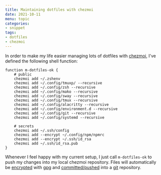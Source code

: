 ```yaml
---
title: Maintaining dotfiles with chezmoi
date: 2021-10-11
menu: topic
categories:
- snippet
tags:
- dotfiles
- chezmoi
---
```


In order to make my life easier managing lots of dotfiles with [chezmoi](https://www.chezmoi.io/), I've defined the following shell function:

```shell script
function m-dotfiles-ok {
    # public
    chezmoi add ~/.zshenv
    chezmoi add ~/.config/tmuxp/ --recursive
    chezmoi add ~/.config/zsh --recursive
    chezmoi add ~/.config/mako --recursive
    chezmoi add ~/.config/sway --recursive
    chezmoi add ~/.config/tmux --recursive
    chezmoi add ~/.config/alacritty --recursive
    chezmoi add ~/.config/environment.d --recursive
    chezmoi add ~/.config/git --recursive
    chezmoi add ~/.config/systemd --recursive

    # secrets
    chezmoi add ~/.ssh/config
    chezmoi add --encrypt ~/.config/npm/npmrc
    chezmoi add --encrypt ~/.ssh/id_rsa
    chezmoi add ~/.ssh/id_rsa.pub
}
```

Whenever I feel happy with my current setup, I just call `m-dotfiles-ok` to push my changes into my local chezmoi repository. Files will automatically be [encrypted](../encrypt-dotfiles-with-chezmoi) with [gpg](https://www.gnupg.org/) and [committed/pushed](../manage-dotfiles-with-chezmoi-and-git) into a [git](https://git-scm.com/) repository.
